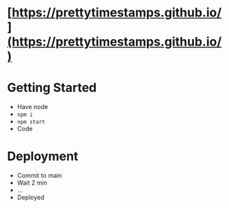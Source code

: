 # [https://prettytimestamps.github.io/](https://prettytimestamps.github.io/)

# Getting Started

- Have node
- `npm i`
- `npm start`
- Code

# Deployment

- Commit to main
- Wait 2 min
- ...
- Deployed
